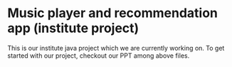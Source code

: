 # Music player and recommendation app (institute project)
This is our institute java project which we are currently working on. To get started with our project, checkout our PPT among above files.
